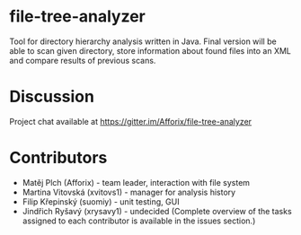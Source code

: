 file-tree-analyzer
==================

Tool for directory hierarchy analysis written in Java. Final version will be able to scan given directory, store information about found files into an XML and compare results of previous scans.

# Discussion
Project chat available at https://gitter.im/Afforix/file-tree-analyzer

# Contributors
* Matěj Plch (Afforix) - team leader, interaction with file system
* Martina Vitovská (xvitovs1) - manager for analysis history
* Filip Křepinský (suomiy) - unit testing, GUI
* Jindřich Ryšavý (xrysavy1) - undecided
(Complete overview of the tasks assigned to each contributor is available in the issues section.)
